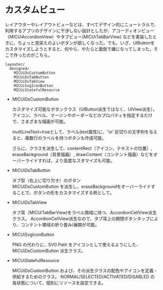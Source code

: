 # カスタムビュー

レイアウターやレイアウトビューなどは、すべてデザイン的にニュートラルで、利用するアプリのデザインに干渉しない設計としたが、アコーディオンビュー（MICUiAccordionView）やタブビュー(MICUiTabBarView) などを実装したときに、ちょっと見栄えのよいボタンが欲しくなった。でも、いざ、UIButtonをカスタマイズしようとすると、何やら、やたらと面倒で嫌になってしまった。そこで作ったのがこちら。

    layouter/
      designed/
        MICUiDsCustomButton
        MICUiDsTabButton
        MICUiDsTabView
        MICUiSvgIconButton
        MICUiStatefulResource

* MICUiDsCustomButton

    カスタマイズ可能なボタンクラス（UIButton派生ではなく、UIView派生）。<br>
    アイコン、ラベル、マージンやボーダーなどのプロパティを指定するだけで、さまざまな描画が可能。

    multiLineText=trueとして、ラベル(text属性)に、'\n' 区切りの文字列を与えると、複数行のラベルを持つボタンも作成可能。

    さらに、クラスを派生して、contentRect（アイコン、テキストの位置）, eraseBackground（背景描画）, drawContent（コンテント描画）などをオーバーライドすれば、より高度なスタマイズも可能。

* MICUiDsTabButton

    タブ型（右上に切り欠き）のボタン<br>
    MICUiDsCustomButton を派生し、eraseBackgroundをオーバーライドすることで、ボタンの形をカスタマイズする例として。

* MICUiDsTabView

    タブ耳（MICUiTabBarView)をラベル領域に持つ、AccordionCellView派生クラス。
    AccordionCellView派生なので、タブ耳上の開閉ボタンタップにより、コンテント領域の折り畳み/展開が可能。

* MICUiSvgIconButton

    PNG の代わりに、SVG Path をアイコンとして使えるようにした、MICUiDsCustomButton 派生クラス。

* MICUiStatefulResource

    MICUiDsCustomButton および、その派生クラスの配色やアイコンを定義・供給するためのクラス。
    NORMAL/SELECTED/ACTIVATED/DISABLED の各状態について、個別にリソースを設定できる。





